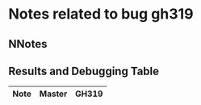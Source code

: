 # Notes related to bug gh319

## NNotes

## Results and Debugging Table

Note | Master | GH319
------|------|------
